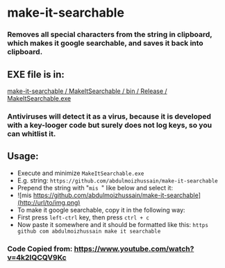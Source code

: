 # make-it-searchable
### Removes all special characters from the string in clipboard, which makes it google searchable, and saves it back into clipboard.

## EXE file is in:
[make-it-searchable / MakeItSearchable / bin / Release / MakeItSearchable.exe](https://github.com/abdulmoizhussain/make-it-searchable/tree/master/MakeItSearchable/bin/Release)

### Antiviruses will detect it as a virus, because it is developed with a key-looger code but surely does not log keys, so you can whitlist it.

## Usage:
* Execute and minimize `MakeItSearchable.exe`
* E.g. string: `https://github.com/abdulmoizhussain/make-it-searchable`
* Prepend the string with "`mis `" like below and select it:
* ![mis https://github.com/abdulmoizhussain/make-it-searchable](http://url/to/img.png)
* To make it google searchable, copy it in the following way:
* First press `left-ctrl` key, then press `ctrl + c`
* Now paste it somewhere and it should be formatted like this: `https github com abdulmoizhussain make it searchable`

### Code Copied from: https://www.youtube.com/watch?v=4k2IQCQV9Kc
